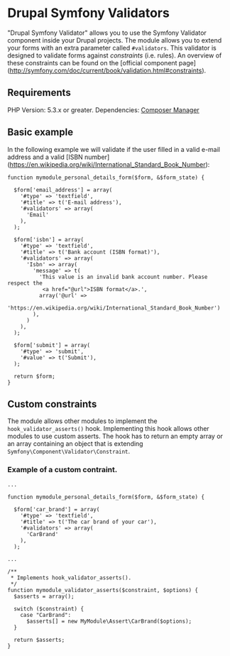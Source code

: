 # Drupal Symfony Validators
"Drupal Symfony Validator" allows you to use the Symfony Validator component
inside your Drupal projects. The module allows you to extend your forms with
an extra parameter called `#validators`. This validator is designed to validate
forms against *constraints* (i.e. rules). An overview of these constraints can
be found on the [official component page]
(http://symfony.com/doc/current/book/validation.html#constraints).

## Requirements
PHP Version: 5.3.x or greater.
Dependencies: [Composer Manager](https://drupal.org/project/composer_manager)

## Basic example
In the following example we will validate if the user filled in a valid e-mail
address and a valid [ISBN number]
(https://en.wikipedia.org/wiki/International_Standard_Book_Number):

```
function mymodule_personal_details_form($form, &$form_state) {

  $form['email_address'] = array(
    '#type' => 'textfield',
    '#title' => t('E-mail address'),
    '#validators' => array(
      'Email'
    ),
  );

  $form['isbn'] = array(
    '#type' => 'textfield',
    '#title' => t('Bank account (ISBN format)'),
    '#validators' => array(
      'Isbn' => array(
        'message' => t(
          'This value is an invalid bank account number. Please respect the 
           <a href="@url">ISBN format</a>.',
          array('@url' => 
          'https://en.wikipedia.org/wiki/International_Standard_Book_Number')
        ),
      )
    ),
  );

  $form['submit'] = array(
    '#type' => 'submit',
    '#value' => t('Submit'),
  );

  return $form;
}
```

## Custom constraints
The module allows other modules to implement the 
`hook_validator_asserts()` hook. Implementing this hook allows other
modules to use custom asserts. The hook has to return an empty array or an array
containing an object that is extending `Symfony\Component\Validator\Constraint`.
 
### Example of a custom contraint.

```
...

function mymodule_personal_details_form($form, &$form_state) {

  $form['car_brand'] = array(
    '#type' => 'textfield',
    '#title' => t('The car brand of your car'),
    '#validators' => array(
      'CarBrand'
    ),
  );

...

/**
 * Implements hook_validator_asserts().
 */
function mymodule_validator_asserts($constraint, $options) {
  $asserts = array();

  switch ($constraint) {
    case "CarBrand":
      $asserts[] = new MyModule\Assert\CarBrand($options);
  }

  return $asserts;
}
```
